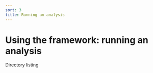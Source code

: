```yaml
---
sort: 3
title: Running an analysis
---
```


# Using the framework: running an analysis

Directory listing
